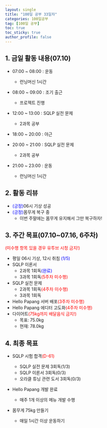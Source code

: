```yaml
---
layout: single
title: "100일 공부 33일차"
categories: 100일공부
tag: [100일 공부]
toc: true
toc_sticky: true
author_profile: false
---
```


## 1. 금일 활동 내용(07.10)

* 07:00 ~ 08:00 : 운동
  * 런닝머신 1시간
* 08:00 ~ 09:00 : 조기 출근
  * 프로젝트 진행

* 12:00 ~ 13:00 : SQLP 실전 문제
  * 2과목 공부
* 18:00 ~ 20:00 : 야근
* 20:00 ~ 21:00 : SQLP 실전 문제
  * 2과목 공부
* 21:00 ~ 23:00 : 운동
  * 런닝머신 1시간



## 2. 활동 리뷰

* <span style = "color:blue">(긍정)</span>06시 기상 성공
* <span style = "color:blue">(긍정)</span>몸무게 복구 중
  * 이번 주말에는 몸무게 유지해서 그만 복구하자!




##  3. 주간 목표(07.10~07.16, 6주차)

<span style = "color:red">(미수행 항목 있을 경우 유투브 시청 금지!)</span>

* 평일 06시 기상, 12시 취침 <span style = "color:blue">(1/5)</span>
* SQLP 이론서 
  * 2과목 1회독<span style = "color:blue">(완료)</span>
  * 3과목 1회독<span style = "color:red">(5주차 미수행)</span>
* SQLP 실전 문제
  * 2과목 1회독<span style = "color:red">(4주차 미수행)</span>
  * 3과목 1회독
* Hello Papang 서버 배포<span style = "color:red">(3주차 미수행)</span>
* Hello Papang 에디터 고도화<span style = "color:red">(4주차 미수행)</span>
* 다이어트<span style = "color:red">(75kg까지 배달음식 금지!)</span>
  * 목표: 75.0kg
  * 현재: 78.0kg



## 4. 최종 목표

* SQLP 시험 합격<span style = "color:red">(D-61)</span>
  * SQLP 실전 문제 3회독(1/3)
  * SQLP 이론서 3회독(0/3)
  * 오라클 튜닝 관련 도서 3회독(0/3)
* Hello Papang 개발 완료
  * 매주 1개 이상의 메뉴 개발 수행

* 몸무게 75kg 만들기
  * 매일 1시간 이상 운동하기
